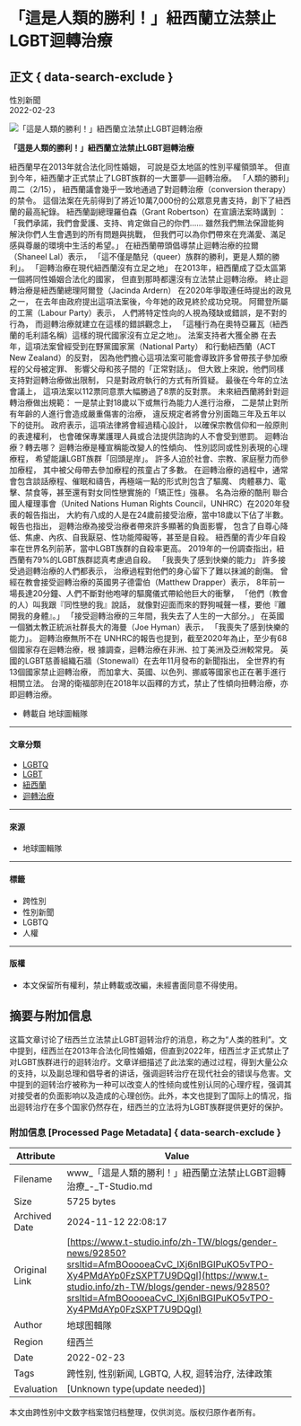# 「這是人類的勝利！」紐西蘭立法禁止LGBT迴轉治療

## 正文 { data-search-exclude }


性別新聞  
2022-02-23

![「這是人類的勝利！」紐西蘭立法禁止LGBT迴轉治療](https://cdn.cybassets.com/s/files/3891/ckeditor/pictures/content_b83a6acd-3d2b-494b-b52d-aed45685e93d.jpg)

**「這是人類的勝利！」紐西蘭立法禁止LGBT迴轉治療**

紐西蘭早在2013年就合法化同性婚姻， 可說是亞太地區的性別平權領頭羊。 但直到今年，紐西蘭才正式禁止了LGBT族群的一大噩夢──迴轉治療。 「人類的勝利」周二（2/15）， 紐西蘭議會幾乎一致地通過了對迴轉治療（conversion therapy）的禁令。 這個法案在先前得到了將近10萬7,000份的公眾意見書支持，創下了紐西蘭的最高紀錄。 紐西蘭副總理羅伯森（Grant Robertson）在宣讀法案時講到 ：「我們承諾，我們會愛護、支持、肯定做自己的你們…… 雖然我們無法保證能夠解決你們人生會遇到的所有問題與挑戰， 但我們可以為你們帶來在充滿愛、滿足感與尊嚴的環境中生活的希望。」 在紐西蘭帶頭倡導禁止迴轉治療的拉爾（Shaneel Lal）表示， 「這不僅是酷兒（queer）族群的勝利，更是人類的勝利」。 「迴轉治療在現代紐西蘭沒有立足之地」 在2013年，紐西蘭成了亞太區第一個將同性婚姻合法化的國家， 但直到那時都還沒有立法禁止迴轉治療。 終止迴轉治療是紐西蘭總理阿爾登（Jacinda Ardern） 在2020年爭取連任時提出的政見之一， 在去年由政府提出這項法案後，今年她的政見終於成功兌現。 阿爾登所屬的工黨（Labour Party）表示， 人們將特定性向的人視為殘缺或錯誤，是不對的行為， 而迴轉治療就建立在這樣的錯誤觀念上， 「這種行為在奧特亞羅瓦（紐西蘭的毛利語名稱）這樣的現代國家沒有立足之地」。 法案支持者大獲全勝 在去年，這項法案曾經受到在野黨國家黨（National Party） 和行動紐西蘭（ACT New Zealand）的反對， 因為他們擔心這項法案可能會導致許多曾帶孩子參加療程的父母被定罪、 影響父母和孩子間的「正常對話」。 但大致上來說，他們同樣支持對迴轉治療做出限制， 只是對政府執行的方式有所質疑。 最後在今年的立法會議上， 這項法案以112票同意票大幅勝過了8票的反對票。 未來紐西蘭將針對迴轉治療做出規範： 一是禁止對18歲以下或無行為能力人進行治療， 二是禁止對所有年齡的人進行會造成嚴重傷害的治療， 違反規定者將會分別面臨三年及五年以下的徒刑。 政府表示，這項法律將會經過精心設計， 以確保宗教信仰和一般原則的表達權利， 也會確保專業護理人員或合法提供諮詢的人不會受到懲罰。 迴轉治療？轉去哪？ 迴轉治療是種宣稱能改變人的性傾向、 性別認同或性別表現的心理療程， 希望能讓LGBT族群「回頭是岸」。 許多人迫於社會、宗教、家庭壓力而參加療程， 其中被父母帶去參加療程的孩童占了多數。 在迴轉治療的過程中，通常會包含談話療程、催眠和禱告，再極端一點的形式則包含了驅魔、 肉體暴力、電擊、禁食等，甚至還有對女同性戀實施的「矯正性」強暴。 名為治療的酷刑 聯合國人權理事會（United Nations Human Rights Council，UNHRC）在2020年發表的報告指出， 大約有八成的人是在24歲前接受治療，當中18歲以下佔了半數。報告也指出， 迴轉治療為接受治療者帶來許多顯著的負面影響， 包含了自尊心降低、焦慮、內疚、自我厭惡、性功能障礙等，甚至是自殺。 紐西蘭的青少年自殺率在世界名列前茅，當中LGBT族群的自殺率更高。 2019年的一份調查指出，紐西蘭有79%的LGBT族群認真考慮過自殺。 「我喪失了感到快樂的能力」 許多接受過迴轉治療的人們都表示， 治療過程對他們的身心留下了難以抹滅的創傷。 曾經在教會接受迴轉治療的英國男子德雷伯（Matthew Drapper）表示， 8年前一場長達20分鐘、人們不斷對他咆哮的驅魔儀式帶給他巨大的衝擊， 「他們（教會的人）叫我跟『同性戀的我』說話， 就像對迎面而來的野狗喊聲一樣，要他『離開我的身體』。」 「接受迴轉治療的三年間，我失去了人生的一大部分。」 在英國一個猶太教正統派社群長大的海曼（Joe Hyman）表示， 「我喪失了感到快樂的能力」。 迴轉治療無所不在 UNHRC的報告也提到，截至2020年為止，至少有68個國家存在迴轉治療，根 據調查，迴轉治療在非洲、拉丁美洲及亞洲較常見。 英國的LGBT慈善組織石牆（Stonewall）在去年11月發布的新聞指出， 全世界約有13個國家禁止迴轉治療， 而加拿大、英國、以色列、挪威等國家也正在著手進行相關立法。 台灣的衛福部則在2018年以函釋的方式，禁止了性傾向扭轉治療，亦即迴轉治療。 

- 轉載自 地球圖輯隊

---

#### 文章分類
- [LGBTQ](https://blogs/gender-news/tagged/LGBTQ)
- [LGBT](https://blogs/gender-news/tagged/LGBT)
- [紐西蘭](https://blogs/gender-news/tagged/%E7%B4%90%E8%A5%BF%E8%98%AD)
- [迴轉治療](https://blogs/gender-news/tagged/%E8%BF%B4%E8%BD%89%E6%B2%BB%E7%99%82)

--- 

#### 來源
- 地球圖輯隊

--- 

#### 標籤
- 跨性別
- 性別新聞
- LGBTQ
- 人權

--- 

#### 版權
- 本文保留所有權利，禁止轉載或改編，未經書面同意不得使用。

## 摘要与附加信息

<!-- tcd_abstract -->
这篇文章讨论了纽西兰立法禁止LGBT迴转治疗的消息，称之为“人类的胜利”。文中提到，纽西兰在2013年合法化同性婚姻，但直到2022年，纽西兰才正式禁止了对LGBT族群进行的迴转治疗。文章详细描述了此法案的通过过程，得到大量公众的支持，以及副总理和倡导者的讲话，强调迴转治疗在现代社会的错误与危害。文中提到的迴转治疗被称为一种可以改变人的性倾向或性别认同的心理疗程，强调其对接受者的负面影响以及造成的心理创伤。此外，本文也提到了国际上的情况，指出迴转治疗在多个国家仍然存在，纽西兰的立法将为LGBT族群提供更好的保护。
<!-- tcd_abstract_end -->

### 附加信息 [Processed Page Metadata] { data-search-exclude }

| Attribute       | Value                                  |
|-----------------|----------------------------------------|
| Filename        | www_「這是人類的勝利！」紐西蘭立法禁止LGBT迴轉治療_-_T-Studio.md                             |
| Size            | 5725 bytes                           |
| Archived Date   | 2024-11-12 22:08:17                             |
| Original Link   | [https://www.t-studio.info/zh-TW/blogs/gender-news/92850?srsltid=AfmBOoooeaCvC_lXj6nlBGIPuKO5vTPO-Xy4PMdAYp0FzSXPT7U9DQgI](https://www.t-studio.info/zh-TW/blogs/gender-news/92850?srsltid=AfmBOoooeaCvC_lXj6nlBGIPuKO5vTPO-Xy4PMdAYp0FzSXPT7U9DQgI)                       |
| Author          | 地球图輯隊                               |
| Region          | 纽西兰                               |
| Date            | 2022-02-23                                 |
| Tags            | 跨性别, 性别新闻, LGBTQ, 人权, 迴转治疗, 法律政策                                 |
| Evaluation            | [Unknown type(update needed)]                                 |
<!-- tcd_table_end -->

本文由跨性别中文数字档案馆归档整理，仅供浏览。版权归原作者所有。
